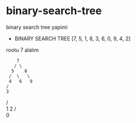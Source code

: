 # binary-search-tree
binary search tree yapimi




* BINARY SEARCH TREE
[7, 5, 1, 8, 3, 6, 0, 9, 4, 2]

rootu 7 alalım

        7
       / \
      5    8
     /  \   \
     4   6   9
    /
    3
   /  \
   1   2 
   /   
   0